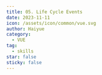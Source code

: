 ```yaml
---
title: 05. Life Cycle Events
date: 2023-11-11
icon: /assets/icon/common/vue.svg
author: Haiyue
category:
  - VUE
tag:
  - skills
star: false
sticky: false
---
```

